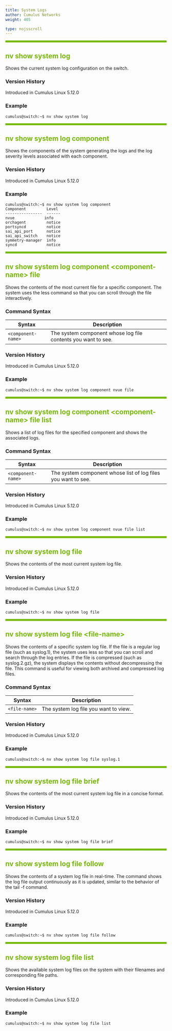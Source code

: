 ```yaml
---
title: System Logs
author: Cumulus Networks
weight: 405

type: nojsscroll
---
```

<style>
h { color: RGB(118,185,0)}
</style>
<HR STYLE="BORDER: DASHED RGB(118,185,0) 0.5PX;BACKGROUND-COLOR: RGB(118,185,0);HEIGHT: 4.0PX;"/>

## <h>nv show system log</h>

Shows the current system log configuration on the switch.

### Version History

Introduced in Cumulus Linux 5.12.0

### Example

```
cumulus@switch:~$ nv show system log
```

<HR STYLE="BORDER: DASHED RGB(118,185,0) 0.5PX;BACKGROUND-COLOR: RGB(118,185,0);HEIGHT: 4.0PX;"/>

## <h>nv show system log component</h>

Shows the components of the system generating the logs and the log severity levels associated with each component.

### Version History

Introduced in Cumulus Linux 5.12.0

### Example

```
cumulus@switch:~$ nv show system log component 
Component         Level 
----------------  ------ 
nvue             info  
orchagent         notice 
portsyncd         notice 
sai_api_port      notice 
sai_api_switch    notice 
symmetry-manager  info  
syncd             notice
```

<HR STYLE="BORDER: DASHED RGB(118,185,0) 0.5PX;BACKGROUND-COLOR: RGB(118,185,0);HEIGHT: 4.0PX;"/>

## <h>nv show system log component \<component-name\> file</h>

Shows the contents of the most current file for a specific component. The system uses the less command so that you can scroll through the file interactively.

### Command Syntax

| Syntax |  Description   |
| --------- | -------------- |
| `<component-name>` | The system component whose log file contents you want to see. |

### Version History

Introduced in Cumulus Linux 5.12.0

### Example

```
cumulus@switch:~$ nv show system log component nvue file
```

<HR STYLE="BORDER: DASHED RGB(118,185,0) 0.5PX;BACKGROUND-COLOR: RGB(118,185,0);HEIGHT: 4.0PX;"/>

## <h>nv show system log component \<component-name\> file list</h>

Shows a list of log files for the specified component and shows the associated logs.

### Command Syntax

| Syntax |  Description   |
| --------- | -------------- |
| `<component-name>` | The system component whose list of log files you want to see. |

### Version History

Introduced in Cumulus Linux 5.12.0

### Example

```
cumulus@switch:~$ nv show system log component nvue file list
```

<HR STYLE="BORDER: DASHED RGB(118,185,0) 0.5PX;BACKGROUND-COLOR: RGB(118,185,0);HEIGHT: 4.0PX;"/>

## <h>nv show system log file</h>

Shows the contents of the most current system log file.

### Version History

Introduced in Cumulus Linux 5.12.0

### Example

```
cumulus@switch:~$ nv show system log file
```

<HR STYLE="BORDER: DASHED RGB(118,185,0) 0.5PX;BACKGROUND-COLOR: RGB(118,185,0);HEIGHT: 4.0PX;"/>

## <h>nv show system log file \<file-name\></h>

Shows the contents of a specific system log file. If the file is a regular log file (such as syslog.1), the system uses less so that you can scroll and search through the log entries. If the file is compressed (such as syslog.2.gz), the system displays the contents without decompressing the file. This command is useful for viewing both archived and compressed log files.

### Command Syntax

| Syntax |  Description   |
| --------- | -------------- |
| `<file-name>` | The system log file you want to view. |

### Version History

Introduced in Cumulus Linux 5.12.0

### Example

```
cumulus@switch:~$ nv show system log file syslog.1
```

<HR STYLE="BORDER: DASHED RGB(118,185,0) 0.5PX;BACKGROUND-COLOR: RGB(118,185,0);HEIGHT: 4.0PX;"/>

## <h>nv show system log file brief</h>

Shows the contents of the most current system log file in a concise format.

### Version History

Introduced in Cumulus Linux 5.12.0

### Example

```
cumulus@switch:~$ nv show system log file brief
```

<HR STYLE="BORDER: DASHED RGB(118,185,0) 0.5PX;BACKGROUND-COLOR: RGB(118,185,0);HEIGHT: 4.0PX;"/>

## <h>nv show system log file follow</h>

Shows the contents of a system log file in real-time. The command shows the log file output continuously as it is updated, similar to the behavior of the tail -f command.

### Version History

Introduced in Cumulus Linux 5.12.0

### Example

```
cumulus@switch:~$ nv show system log file follow
```

<HR STYLE="BORDER: DASHED RGB(118,185,0) 0.5PX;BACKGROUND-COLOR: RGB(118,185,0);HEIGHT: 4.0PX;"/>

## <h>nv show system log file list</h>

Shows the available system log files on the system with their filenames and corresponding file paths.

### Version History

Introduced in Cumulus Linux 5.12.0

### Example

```
cumulus@switch:~$ nv show system log file list
```
